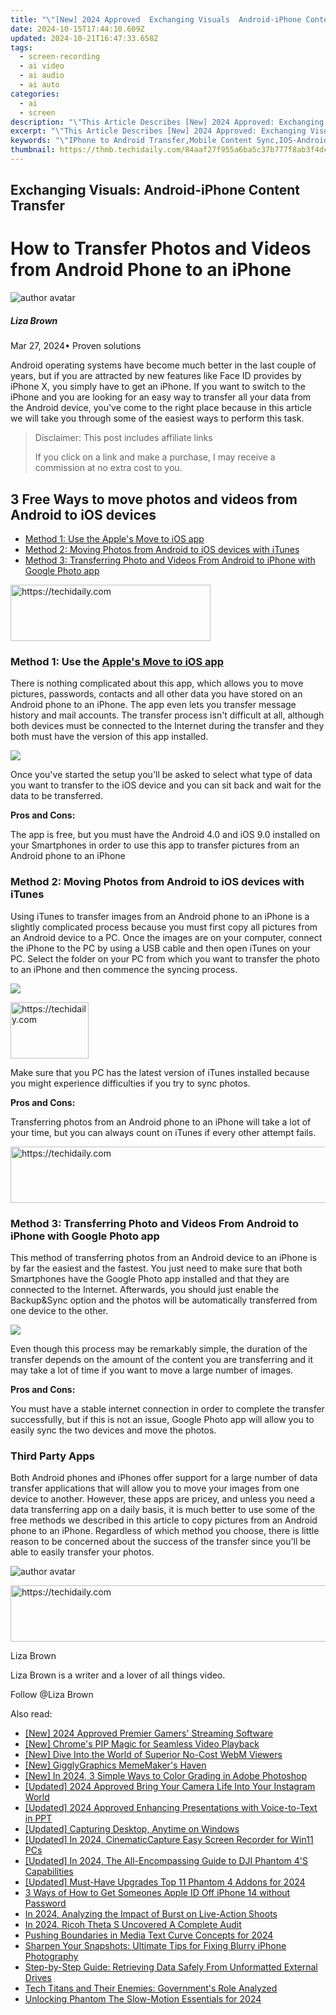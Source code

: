 ```yaml
---
title: "\"[New] 2024 Approved  Exchanging Visuals  Android-iPhone Content Transfer\""
date: 2024-10-15T17:44:10.609Z
updated: 2024-10-21T16:47:33.658Z
tags: 
  - screen-recording
  - ai video
  - ai audio
  - ai auto
categories: 
  - ai
  - screen
description: "\"This Article Describes [New] 2024 Approved: Exchanging Visuals: Android-iPhone Content Transfer\""
excerpt: "\"This Article Describes [New] 2024 Approved: Exchanging Visuals: Android-iPhone Content Transfer\""
keywords: "\"IPhone to Android Transfer,Mobile Content Sync,IOS-Android Data Exchange,Photo Swap Between Phones,Device Image Sharing,Cross-Platform Visual Transfer,Phone Media Interchange\""
thumbnail: https://thmb.techidaily.com/84aaf27f955a6ba5c37b777f8ab3f4dc75b3cebc10a8c5dcc535bfa16bc60ba0.jpg
---
```


## Exchanging Visuals: Android-iPhone Content Transfer

# How to Transfer Photos and Videos from Android Phone to an iPhone

![author avatar](https://lh5.googleusercontent.com/-AIMmjowaFs4/AAAAAAAAAAI/AAAAAAAAABc/Y5UmwDaI7HU/s250-c-k/photo.jpg)

##### Liza Brown

 Mar 27, 2024• Proven solutions

 Android operating systems have become much better in the last couple of years, but if you are attracted by new features like Face ID provides by iPhone X, you simply have to get an iPhone. If you want to switch to the iPhone and you are looking for an easy way to transfer all your data from the Android device, you've come to the right place because in this article we will take you through some of the easiest ways to perform this task.

>  Disclaimer: This post includes affiliate links
>
>  If you click on a link and make a purchase, I may receive a commission at no extra cost to you.
>

## 3 Free Ways to move photos and videos from Android to iOS devices

* [Method 1: Use the Apple's Move to iOS app](#part1)
* [Method 2: Moving Photos from Android to iOS devices with iTunes](#part2)
* [Method 3: Transferring Photo and Videos From Android to iPhone with Google Photo app](#part3)

<!-- affiliate ads begin -->
<a href="https://bluettius.sjv.io/c/5597632/2139117/17108" target="_top" id="2139117">
  <img src="//a.impactradius-go.com/display-ad/17108-2139117" border="0" alt="https://techidaily.com" width="320" height="90"/>
</a>
<img height="0" width="0" src="https://bluettius.sjv.io/i/5597632/2139117/17108" style="position:absolute;visibility:hidden;" border="0" />
<!-- affiliate ads end -->

### Method 1: Use the [Apple's Move to iOS app](https://play.google.com/store/apps/details?id=com.apple.movetoios )

 There is nothing complicated about this app, which allows you to move pictures, passwords, contacts and all other data you have stored on an Android phone to an iPhone. The app even lets you transfer message history and mail accounts. The transfer process isn't difficult at all, although both devices must be connected to the Internet during the transfer and they both must have the version of this app installed.

![](https://images.wondershare.com/filmora/article-images/apple-move-to-ios-app.jpg)

 Once you've started the setup you'll be asked to select what type of data you want to transfer to the iOS device and you can sit back and wait for the data to be transferred.

**Pros and Cons:**

 The app is free, but you must have the Android 4.0 and iOS 9.0 installed on your Smartphones in order to use this app to transfer pictures from an Android phone to an iPhone

### Method 2: Moving Photos from Android to iOS devices with iTunes

 Using iTunes to transfer images from an Android phone to an iPhone is a slightly complicated process because you must first copy all pictures from an Android device to a PC. Once the images are on your computer, connect the iPhone to the PC by using a USB cable and then open iTunes on your PC. Select the folder on your PC from which you want to transfer the photo to an iPhone and then commence the syncing process.

![](https://images.wondershare.com/filmora/article-images/transfer-from-android-to-iphone-with-itunes.jpg)

<!-- affiliate ads begin -->
<a href="https://aligracehair.sjv.io/c/5597632/2135351/19272" target="_top" id="2135351">
  <img src="//a.impactradius-go.com/display-ad/19272-2135351" border="0" alt="https://techidaily.com" width="125" height="90"/>
</a>
<img height="0" width="0" src="https://aligracehair.sjv.io/i/5597632/2135351/19272" style="position:absolute;visibility:hidden;" border="0" />
<!-- affiliate ads end -->

 Make sure that you PC has the latest version of iTunes installed because you might experience difficulties if you try to sync photos.

**Pros and Cons:**

 Transferring photos from an Android phone to an iPhone will take a lot of your time, but you can always count on iTunes if every other attempt fails.

<!-- affiliate ads begin -->
<a href="https://aligracehair.sjv.io/c/5597632/1868590/19272" target="_top" id="1868590">
  <img src="//a.impactradius-go.com/display-ad/19272-1868590" border="0" alt="https://techidaily.com" width="728" height="90"/>
</a>
<img height="0" width="0" src="https://aligracehair.sjv.io/i/5597632/1868590/19272" style="position:absolute;visibility:hidden;" border="0" />
<!-- affiliate ads end -->

### Method 3: Transferring Photo and Videos From Android to iPhone with [](https://play.google.com/store/apps/details?id=com.google.android.apps.photos&hl=en)Google Photo app

 This method of transferring photos from an Android device to an iPhone is by far the easiest and the fastest. You just need to make sure that both Smartphones have the Google Photo app installed and that they are connected to the Internet. Afterwards, you should just enable the Backup&Sync option and the photos will be automatically transferred from one device to the other.

![](https://images.wondershare.com/filmora/article-images/google-photo-app.jpg)

 Even though this process may be remarkably simple, the duration of the transfer depends on the amount of the content you are transferring and it may take a lot of time if you want to move a large number of images.

**Pros and Cons:**

 You must have a stable internet connection in order to complete the transfer successfully, but if this is not an issue, Google Photo app will allow you to easily sync the two devices and move the photos.

### Third Party Apps

 Both Android phones and iPhones offer support for a large number of data transfer applications that will allow you to move your images from one device to another. However, these apps are pricey, and unless you need a data transferring app on a daily basis, it is much better to use some of the free methods we described in this article to copy pictures from an Android phone to an iPhone. Regardless of which method you choose, there is little reason to be concerned about the success of the transfer since you'll be able to easily transfer your photos.

![author avatar](https://lh5.googleusercontent.com/-AIMmjowaFs4/AAAAAAAAAAI/AAAAAAAAABc/Y5UmwDaI7HU/s250-c-k/photo.jpg)

<!-- affiliate ads begin -->
<a href="https://appsumo.8odi.net/c/5597632/2043596/7443" target="_top" id="2043596">
  <img src="//a.impactradius-go.com/display-ad/7443-2043596" border="0" alt="https://techidaily.com" width="728" height="90"/>
</a>
<img height="0" width="0" src="https://appsumo.8odi.net/i/5597632/2043596/7443" style="position:absolute;visibility:hidden;" border="0" />
<!-- affiliate ads end -->

Liza Brown

Liza Brown is a writer and a lover of all things video.

Follow @Liza Brown


<ins class="adsbygoogle"
     style="display:block"
     data-ad-format="autorelaxed"
     data-ad-client="ca-pub-7571918770474297"
     data-ad-slot="1223367746"></ins>



<ins class="adsbygoogle"
     style="display:block"
     data-ad-client="ca-pub-7571918770474297"
     data-ad-slot="8358498916"
     data-ad-format="auto"
     data-full-width-responsive="true"></ins>


<span class="atpl-alsoreadstyle">Also read:</span>
<div><ul>
<li><a href="https://youtube-docs.techidaily.com/024-approved-premier-gamers-streaming-software/"><u>[New] 2024 Approved Premier Gamers' Streaming Software</u></a></li>
<li><a href="https://fox-access.techidaily.com/new-chromes-pip-magic-for-seamless-video-playback/"><u>[New] Chrome's PIP Magic for Seamless Video Playback</u></a></li>
<li><a href="https://fox-access.techidaily.com/new-dive-into-the-world-of-superior-no-cost-webm-viewers/"><u>[New] Dive Into the World of Superior No-Cost WebM Viewers</u></a></li>
<li><a href="https://fox-access.techidaily.com/new-gigglygraphics-mememakers-haven/"><u>[New] GigglyGraphics MemeMaker's Haven</u></a></li>
<li><a href="https://fox-access.techidaily.com/new-in-2024-3-simple-ways-to-color-grading-in-adobe-photoshop/"><u>[New] In 2024, 3 Simple Ways to Color Grading in Adobe Photoshop</u></a></li>
<li><a href="https://fox-direct.techidaily.com/updated-2024-approved-bring-your-camera-life-into-your-instagram-world/"><u>[Updated] 2024 Approved Bring Your Camera Life Into Your Instagram World</u></a></li>
<li><a href="https://fox-access.techidaily.com/updated-2024-approved-enhancing-presentations-with-voice-to-text-in-ppt/"><u>[Updated] 2024 Approved Enhancing Presentations with Voice-to-Text in PPT</u></a></li>
<li><a href="https://on-screen-recording.techidaily.com/updated-capturing-desktop-anytime-on-windows/"><u>[Updated] Capturing Desktop, Anytime on Windows</u></a></li>
<li><a href="https://screen-activity-recording.techidaily.com/updated-in-2024-cinematiccapture-easy-screen-recorder-for-win11-pcs/"><u>[Updated] In 2024, CinematicCapture Easy Screen Recorder for Win11 PCs</u></a></li>
<li><a href="https://fox-access.techidaily.com/updated-in-2024-the-all-encompassing-guide-to-dji-phantom-4s-capabilities/"><u>[Updated] In 2024, The All-Encompassing Guide to DJI Phantom 4'S Capabilities</u></a></li>
<li><a href="https://fox-access.techidaily.com/updated-must-have-upgrades-top-11-phantom-4-addons-for-2024/"><u>[Updated] Must-Have Upgrades Top 11 Phantom 4 Addons for 2024</u></a></li>
<li><a href="https://apple-account.techidaily.com/3-ways-of-how-to-get-someones-apple-id-off-iphone-14-without-password-by-drfone-ios/"><u>3 Ways of How to Get Someones Apple ID Off iPhone 14 without Password</u></a></li>
<li><a href="https://fox-access.techidaily.com/in-2024-analyzing-the-impact-of-burst-on-live-action-shoots/"><u>In 2024, Analyzing the Impact of Burst on Live-Action Shoots</u></a></li>
<li><a href="https://fox-access.techidaily.com/in-2024-ricoh-theta-s-uncovered-a-complete-audit/"><u>In 2024, Ricoh Theta S Uncovered A Complete Audit</u></a></li>
<li><a href="https://extra-approaches.techidaily.com/pushing-boundaries-in-media-text-curve-concepts-for-2024/"><u>Pushing Boundaries in Media Text Curve Concepts for 2024</u></a></li>
<li><a href="https://fox-that.techidaily.com/sharpen-your-snapshots-ultimate-tips-for-fixing-blurry-iphone-photography/"><u>Sharpen Your Snapshots: Ultimate Tips for Fixing Blurry iPhone Photography</u></a></li>
<li><a href="https://win-brilliant.techidaily.com/step-by-step-guide-retrieving-data-safely-from-unformatted-external-drives/"><u>Step-by-Step Guide: Retrieving Data Safely From Unformatted External Drives</u></a></li>
<li><a href="https://facebook.techidaily.com/tech-titans-and-their-enemies-governments-role-analyzed/"><u>Tech Titans and Their Enemies: Government's Role Analyzed</u></a></li>
<li><a href="https://some-approaches.techidaily.com/unlocking-phantom-the-slow-motion-essentials-for-2024/"><u>Unlocking Phantom The Slow-Motion Essentials for 2024</u></a></li>
</ul></div>

